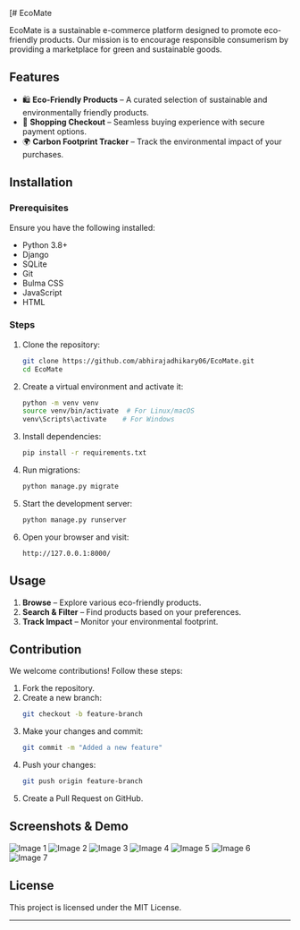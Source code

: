 [# EcoMate

EcoMate is a sustainable e-commerce platform designed to promote eco-friendly products. Our mission is to encourage responsible consumerism by providing a marketplace for green and sustainable goods.

## Features

- 🛍️ **Eco-Friendly Products** – A curated selection of sustainable and environmentally friendly products.
- 🛒 **Shopping Checkout** – Seamless buying experience with secure payment options.
- 🌍 **Carbon Footprint Tracker** – Track the environmental impact of your purchases.

## Installation

### Prerequisites

Ensure you have the following installed:
- Python 3.8+
- Django
- SQLite
- Git
- Bulma CSS
- JavaScript
- HTML

### Steps

1. Clone the repository:
   ```sh
   git clone https://github.com/abhirajadhikary06/EcoMate.git
   cd EcoMate
   ```
2. Create a virtual environment and activate it:
   ```sh
   python -m venv venv
   source venv/bin/activate  # For Linux/macOS
   venv\Scripts\activate    # For Windows
   ```
3. Install dependencies:
   ```sh
   pip install -r requirements.txt
   ```
4. Run migrations:
   ```sh
   python manage.py migrate
   ```
5. Start the development server:
   ```sh
   python manage.py runserver
   ```
6. Open your browser and visit:
   ```
   http://127.0.0.1:8000/
   ```

## Usage

1. **Browse** – Explore various eco-friendly products.
2. **Search & Filter** – Find products based on your preferences.
3. **Track Impact** – Monitor your environmental footprint.

## Contribution

We welcome contributions! Follow these steps:

1. Fork the repository.
2. Create a new branch:
   ```sh
   git checkout -b feature-branch
   ```
3. Make your changes and commit:
   ```sh
   git commit -m "Added a new feature"
   ```
4. Push your changes:
   ```sh
   git push origin feature-branch
   ```
5. Create a Pull Request on GitHub.

## Screenshots & Demo

![Image 1](![image](https://github.com/user-attachments/assets/1e9684c1-3afe-46cb-ac19-7564fecccd2b)
)
![Image 2](https://i.ibb.co/VdkbTwN/image.png)
![Image 3](https://i.ibb.co/Y4k8J7z/image.png)
![Image 4](https://i.ibb.co/W4hmWpT/image.png)
![Image 5](https://i.ibb.co/G3MfJ1V/image.png)
![Image 6](https://i.ibb.co/xqPgr3b/image.png)
![Image 7](https://i.ibb.co/1JRZk4r/image.png)


## License

This project is licensed under the MIT License.

---
